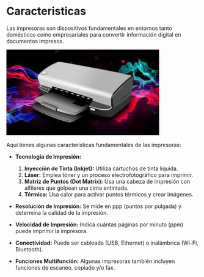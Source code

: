 # Caracteristicas
Las impresoras son dispositivos fundamentales en entornos tanto domésticos como empresariales para convertir información digital en documentos impresos. 

<img src="/img/caracteristicas.jpeg" width="400px">

Aquí tienes algunas características fundamentales de las impresoras:

- **Tecnología de Impresión:** 

  1) **Inyección de Tinta (Inkjet):**
   Utiliza cartuchos de tinta líquida.
  1) **Láser:**
   Emplea tóner y un proceso electrofotográfico para imprimir.
  1) **Matriz de Puntos (Dot Matrix):**
  Usa una cabeza de impresión con alfileres que golpean una cinta           entintada.
  1) **Térmica:**
  Usa calor para activar puntos térmicos y crear imágenes.

- **Resolución de Impresión:** Se mide en ppp (puntos por pulgada) y determina la calidad de la impresión.

- **Velocidad de Impresión:** Indica cuántas páginas por minuto (ppm) puede imprimir la impresora.

- **Conectividad:** Puede ser cableada (USB, Ethernet) o inalámbrica (Wi-Fi, Bluetooth).

- **Funciones Multifunción:** Algunas impresoras también incluyen funciones de escaneo, copiado y/o fax.
